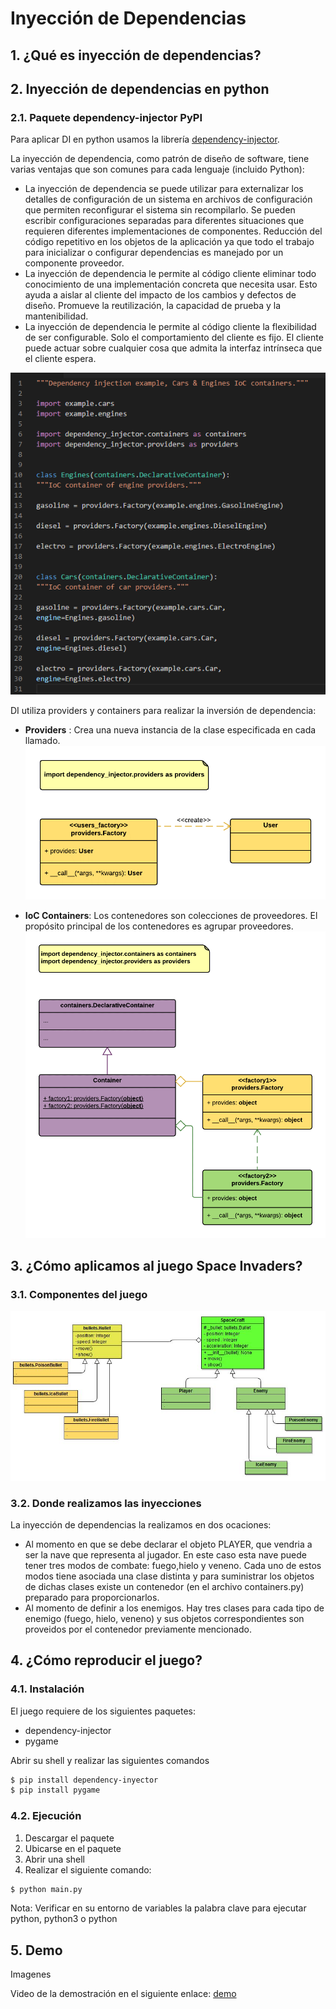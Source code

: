 
# Inyección de Dependencias

## 1. ¿Qué es inyección de dependencias?

## 2. Inyección de dependencias en python

### 2.1. Paquete dependency-injector PyPI


Para aplicar DI en python usamos la librería [dependency-injector](https://pypi.org/project/dependency-injector/).

La inyección de dependencia, como patrón de diseño de software, tiene varias ventajas que son comunes para cada lenguaje (incluido Python): 

-	La inyección de dependencia se puede utilizar para externalizar los detalles de configuración de un sistema en archivos de configuración que permiten reconfigurar el sistema sin recompilarlo. Se pueden escribir configuraciones separadas para diferentes situaciones que requieren diferentes implementaciones de componentes. Reducción del código repetitivo en los objetos de la aplicación ya que todo el trabajo para inicializar o configurar dependencias es manejado por un componente proveedor.
-	La inyección de dependencia le permite al código cliente eliminar todo conocimiento de una implementación concreta que necesita usar. Esto ayuda a aislar al cliente del impacto de los cambios y defectos de diseño. Promueve la reutilización, la capacidad de prueba y la mantenibilidad.
-	 La inyección de dependencia le permite al código cliente la flexibilidad de ser configurable. Solo el comportamiento del cliente es fijo. El cliente puede actuar sobre cualquier cosa que admita la interfaz intrínseca que el cliente espera.


![code](readme_Image/code1.png)

DI utiliza providers y containers para realizar la inversión de dependencia:

- __Providers__ : Crea una nueva instancia de la clase especificada en cada llamado.
![provider](readme_Image/provider.png)

- __IoC Containers__: Los contenedores son colecciones de proveedores. El propósito principal de los contenedores es agrupar proveedores.
![container](readme_Image/container.png)

## 3. ¿Cómo aplicamos al juego Space Invaders?

### 3.1. Componentes del juego

![Diagram](readme_Image/classDiagram.JPG)

### 3.2. Donde realizamos las inyecciones
La inyección de dependencias la realizamos en dos ocaciones: 
- Al momento en que se debe declarar el objeto PLAYER, que vendria a ser la nave que representa al jugador. En este caso esta nave puede tener tres modos de combate: fuego,hielo y veneno. Cada uno de estos modos tiene asociada una clase distinta y para suministrar los objetos de dichas clases existe un contenedor (en el archivo containers.py) preparado para proporcionarlos.
- Al momento de definir a los enemigos. Hay tres clases para cada tipo de enemigo (fuego, hielo, veneno) y sus objetos correspondientes son proveidos por el contenedor previamente mencionado.

## 4. ¿Cómo reproducir el juego?

### 4.1. Instalación

El juego requiere de los siguientes paquetes:
- dependency-injector
- pygame

Abrir su shell y realizar las siguientes comandos 
```sh
$ pip install dependency-inyector 
$ pip install pygame
```

### 4.2. Ejecución

1. Descargar el paquete
2. Ubicarse en el paquete
3. Abrir una shell 
4. Realizar el siguiente comando:
```sh
$ python main.py 
```

Nota: 
Verificar en su entorno de variables la palabra clave para ejecutar python, python3 o python

## 5. Demo 
Imagenes

Video de la demostración en el siguiente enlace: [demo](url)

